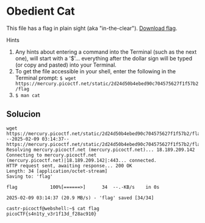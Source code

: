 # Obedient Cat

This file has a flag in plain sight (aka "in-the-clear"). [Download flag](https://mercury.picoctf.net/static/2d24d50b4ebed90c704575627f1f57b2/flag).

Hints
1. Any hints about entering a command into the Terminal (such as the next one), will start with a '$'... everything after the dollar sign will be typed (or copy and pasted) into your Terminal.
2. To get the file accessible in your shell, enter the following in the Terminal prompt: `$ wget https://mercury.picoctf.net/static/2d24d50b4ebed90c704575627f1f57b2/flag`
3. `$ man cat`

## Solucion
```
wget https://mercury.picoctf.net/static/2d24d50b4ebed90c704575627f1f57b2/flag
--2025-02-09 03:14:37--  https://mercury.picoctf.net/static/2d24d50b4ebed90c704575627f1f57b2/flag
Resolving mercury.picoctf.net (mercury.picoctf.net)... 18.189.209.142
Connecting to mercury.picoctf.net (mercury.picoctf.net)|18.189.209.142|:443... connected.
HTTP request sent, awaiting response... 200 OK
Length: 34 [application/octet-stream]
Saving to: 'flag'

flag            100%[======>]      34  --.-KB/s    in 0s      

2025-02-09 03:14:37 (20.9 MB/s) - 'flag' saved [34/34]

castr-picoctf@webshell:~$ cat flag 
picoCTF{s4n1ty_v3r1f13d_f28ac910}
```